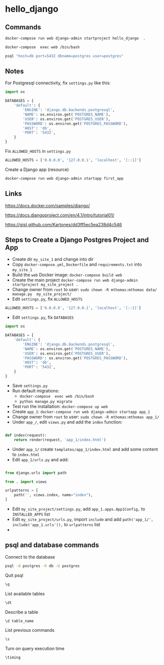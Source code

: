 # hello_django

## Commands

```bash
docker-compose run web django-admin startproject hello_django  .

docker-compose  exec web /bin/bash

psql "host=db port=5432 dbname=postgres user=postgres"
```

## Notes

For Postgresql connectivity, fix `settings.py` like this:

```python
import os

DATABASES = {
    'default': {
        'ENGINE': 'django.db.backends.postgresql',
        'NAME': os.environ.get('POSTGRES_NAME'),
        'USER': os.environ.get('POSTGRES_USER'),
        'PASSWORD': os.environ.get('POSTGRES_PASSWORD'),
        'HOST': 'db',
        'PORT': '5432',
    }
}
```

Fix `ALLOWED_HOSTS` in `settings.py`

```python
ALLOWED_HOSTS = ['0.0.0.0', '127.0.0.1', 'localhost', '[::1]']
```
Create a Django app (resource)

```bash
docker-compose run web django-admin startapp first_app
```


## Links

https://docs.docker.com/samples/django/

https://docs.djangoproject.com/en/4.1/intro/tutorial01/

https://gist.github.com/Kartones/dd3ff5ec5ea238d4c546

## Steps to Create a Django Postgres Project and App

* Create dir `my_site_1` and change into dir
* Copy `docker-compose.yml`, `Dockerfile` and `requirements.txt` into `my_site_1`
* Build the `web` Docker image:  `docker-compose build web`
* Create the main project `docker-compose run web django-admin startproject my_site_project .`
* Change owner from `root` to user: `sudo chown -R mthomas:mthomas data/ manage.py  my_site_project/`
* Edit `settings.py`, fix `ALLOWED_HOSTS`

```python
ALLOWED_HOSTS = ['0.0.0.0', '127.0.0.1', 'localhost', '[::1]']
```
* Edit `settings.py`, fix `DATABASES`


```python
import os

DATABASES = {
    'default': {
        'ENGINE': 'django.db.backends.postgresql',
        'NAME': os.environ.get('POSTGRES_NAME'),
        'USER': os.environ.get('POSTGRES_USER'),
        'PASSWORD': os.environ.get('POSTGRES_PASSWORD'),
        'HOST': 'db',
        'PORT': '5432',
    }
}
```
* Save `settings.py`
* Run default migrations:
    * `docker-compose  exec web /bin/bash`
    * `python manage.py migrate`
* Test run the installation:  `docker-compose up web`
* Create `app_1`: `docker-compose run web django-admin startapp app_1`
* Change owner from `root` to user: `sudo chown -R mthomas:mthomas app_1/`
* Under `app_/`, edit `views.py` and add the `index` function:

```python

def index(request):
	return render(request, 'app_1/index.html')

```

* Under `app_1/` create `templates/app_1/index.html` and add some content to `index.html`
* Edit `app_1/urls.py` and add:

```python

from django.urls import path

from . import views

urlpatterns = [
	path('', views.index, name="index"),
]

```

* Edit `my_site_project/settings.py`,  add `app_1.apps.App1Config,` to `INSTALLED_APPS` list
* Edit `my_site_project/urls.py`, import `include` and add `path('app_1/', include('app_1.urls')),` to `urlpatterns` list
* 

## psql and database commands

Connect to the database

```bash
psql -d postgres -h db -U postgres
```

Quit psql

```bash
\q
```

List available tables

```bash
\dt
```

Describe a table

```bash
\d table_name
```

List previous commands

```bash
\s
```

Turn on query execution time

```bash
\timing
```

